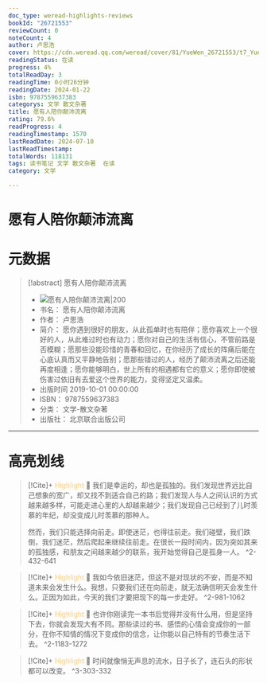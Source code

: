 ```yaml
---
doc_type: weread-highlights-reviews
bookId: "26721553"
reviewCount: 0
noteCount: 4
author: 卢思浩
cover: https://cdn.weread.qq.com/weread/cover/81/YueWen_26721553/t7_YueWen_26721553.jpg
readingStatus: 在读
progress: 4%
totalReadDay: 3
readingTime: 0小时26分钟
readingDate: 2024-01-22
isbn: 9787559637383
categorys: 文学 散文杂著
title: 愿有人陪你颠沛流离
rating: 79.6%
readProgress: 4
readingTimestamp: 1570
lastReadDate: 2024-07-10
lastReadTimestamp: 
totalWords: 118131
tags: 读书笔记 文学 散文杂著  在读
category: 文学

---
```


# 愿有人陪你颠沛流离

# 元数据
> [!abstract] 愿有人陪你颠沛流离
> - ![ 愿有人陪你颠沛流离|200](https://cdn.weread.qq.com/weread/cover/81/YueWen_26721553/t7_YueWen_26721553.jpg)
> - 书名： 愿有人陪你颠沛流离
> - 作者： 卢思浩
> - 简介：     愿你遇到很好的朋友，从此孤单时也有陪伴；愿你喜欢上一个很好的人，从此难过时也有动力；愿你对自己的生活有信心，不管前路是否模糊；愿那些没能珍惜的青春和回忆，在你经历了成长的阵痛后能在心底认真而又平静地告别；愿那些错过的人，经历了颠沛流离之后还能再度相逢；愿你能够明白，世上所有的相遇都有它的意义；愿你即使被伤害过依旧有去爱这个世界的能力，变得坚定又温柔。
> - 出版时间 2019-10-01 00:00:00
> - ISBN： 9787559637383
> - 分类： 文学-散文杂著
> - 出版社： 北京联合出版公司



---

# 高亮划线



> [!Cite]+ <span style="color: #ffce78;">Highlight</span>
> 📌 我们是幸运的，却也是孤独的。我们发现世界远比自己想象的宽广，却又找不到适合自己的路；我们发现人与人之间认识的方式越来越多样，可能走进心里的人却越来越少；我们发现自己已经到了儿时羡慕的年纪，却没变成儿时羡慕的那种人。
>
>然而，我们只能选择向前走。即使迷茫，也得往前走。我们碰壁，我们跌倒，我们迷茫，然后爬起来继续往前走。在很长一段时间内，因为突如其来的孤独感，和朋友之间越来越少的联系，我开始觉得自己是孤身一人。
> ^2-432-641

> [!Cite]+ <span style="color: #ffce78;">Highlight</span>
> 📌 我如今依旧迷茫，但这不是对现状的不安，而是不知道未来会发生什么。我想，只要我们还在向前走，就无法确信明天会发生什么。正因为如此，今天的我们才要把现下的每一步走好。
> ^2-981-1062

> [!Cite]+ <span style="color: #ffce78;">Highlight</span>
> 📌 也许你刚读完一本书后觉得并没有什么用，但是坚持下去，你就会发现大有不同。那些读过的书、感悟的心情会变成你的一部分，在你不知情的情况下变成你的信念，让你能以自己特有的节奏生活下去。
> ^2-1183-1272


> [!Cite]+ <span style="color: #ffce78;">Highlight</span>
> 📌 时间就像悄无声息的流水，日子长了，连石头的形状都可以改变。
> ^3-303-332

